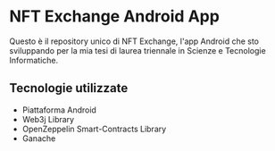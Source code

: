 # NFT Exchange Android App

Questo è il repository unico di NFT Exchange, l'app Android che sto sviluppando per la mia tesi di laurea triennale in Scienze e Tecnologie Informatiche.

## Tecnologie utilizzate

* Piattaforma Android
* Web3j Library
* OpenZeppelin Smart-Contracts Library
* Ganache 